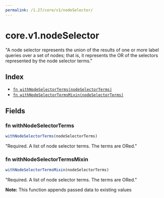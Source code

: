 ```yaml
---
permalink: /1.27/core/v1/nodeSelector/
---
```


# core.v1.nodeSelector

"A node selector represents the union of the results of one or more label queries over a set of nodes; that is, it represents the OR of the selectors represented by the node selector terms."

## Index

* [`fn withNodeSelectorTerms(nodeSelectorTerms)`](#fn-withnodeselectorterms)
* [`fn withNodeSelectorTermsMixin(nodeSelectorTerms)`](#fn-withnodeselectortermsmixin)

## Fields

### fn withNodeSelectorTerms

```ts
withNodeSelectorTerms(nodeSelectorTerms)
```

"Required. A list of node selector terms. The terms are ORed."

### fn withNodeSelectorTermsMixin

```ts
withNodeSelectorTermsMixin(nodeSelectorTerms)
```

"Required. A list of node selector terms. The terms are ORed."

**Note:** This function appends passed data to existing values